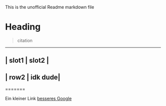 This is the unofficial Readme markdown file
# Heading
> citation
-----------------
| slot1 | slot2 |
-----------------
| row2 | idk dude|
-----------------
=======

Ein kleiner Link [besseres Google](https://scholar.google.com)
